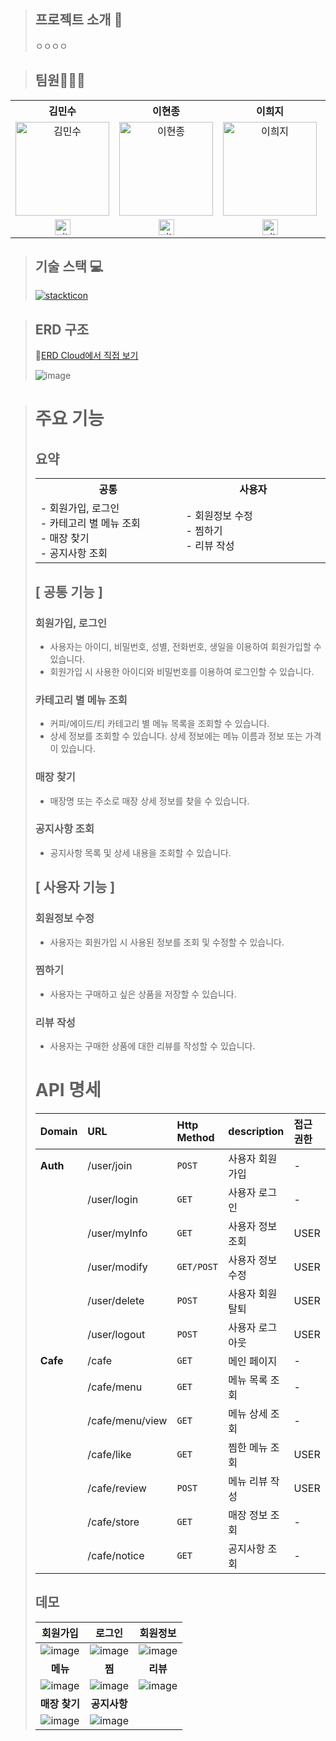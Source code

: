 >## 프로젝트 소개 📝
>ㅇㅇㅇㅇ

>## 팀원👨‍👧‍👦
<table>
  <tr>
   <th>
    김민수
   </th>
    <th>
    이현종
   </th>
    <th>
    이희지
   </th>
    <th>
    강승배
   </th>
  </tr>
  <tr>
    <td align="center">
        <img src="https://avatars.githubusercontent.com/u/164992153?v=4" width=150px alt="김민수"> 
        <br/>
    </td>
    <td align="center">
        <img src="https://avatars.githubusercontent.com/u/164991787?v=4" width=150px alt="이현종"> 
        <br/>
    </td>
    <td align="center">
        <img src="https://avatars.githubusercontent.com/u/73567158?v=4" width=150px alt="이희지"> 
        <br/>
    </td>
    <td align="center">
        <img src="https://avatars.githubusercontent.com/u/164992129?v=4" width=150px alt="강승배"> 
        <br/>
    </td>
  </tr>
  <tr>
    <td align="center" class="민수">
        <a href="https://github.com/KMS9637"><img alt="github-link" height="25" src="https://img.shields.io/badge/GitHub-181717?style=flat-square&logo=GitHub&logoColor=white"/></a>
   </td>
    <td align="center" class="현종">
        <a href="https://github.com/latefor0815"><img alt="github-link" height="25" src="https://img.shields.io/badge/GitHub-181717?style=flat-square&logo=GitHub&logoColor=white"/></a>
   </td>
    <td align="center" class="희지">
        <a href="https://github.com/heeji-lee"><img alt="github-link" height="25" src="https://img.shields.io/badge/GitHub-181717?style=flat-square&logo=GitHub&logoColor=white"/></a>
   </td>
    <td align="center" class="승배">
        <a href="https://github.com/KANGSEUNBAE"><img alt="github-link" height="25" src="https://img.shields.io/badge/GitHub-181717?style=flat-square&logo=GitHub&logoColor=white"/></a>
   </td>
  </tr>
</table>

>## 기술 스택 💻
>[![stackticon](https://firebasestorage.googleapis.com/v0/b/stackticon-81399.appspot.com/o/images%2F1717586944525?alt=media&token=14630c28-7be0-426f-bfcf-75740abf6495)](https://github.com/msdio/stackticon)

>## ERD 구조
>📌[ERD Cloud에서 직접 보기](https://www.erdcloud.com/d/ZXXWMfPSA8GJccibG)
>
>![image](https://github.com/heeji-lee/Cafe/assets/73567158/b9a840b7-3af8-4b0a-bfc1-41bba1ea62e8)</br>

># 주요 기능
>## 요약
><table>
  <tr>
   <th>
    공통
   </th>
   <th>
    사용자
   </th>
   </tr>
  <tr>
   <td align="left" width="300px" class="공통">
    - 회원가입, 로그인</br>
    - 카테고리 별 메뉴 조회</br>
    - 매장 찾기</br>
    - 공지사항 조회
   </td>
   <td align="left" width="300px" class="사용자">
    - 회원정보 수정</br>
    - 찜하기</br>
    - 리뷰 작성
   </td>
  </tr>
</table>

## [ 공통 기능 ]

### 회원가입, 로그인
- 사용자는 아이디, 비밀번호, 성별, 전화번호, 생일을 이용하여 회원가입할 수 있습니다.
- 회원가입 시 사용한 아이디와 비밀번호를 이용하여 로그인할 수 있습니다.
### 카테고리 별 메뉴 조회
- 커피/에이드/티 카테고리 별 메뉴 목록을 조회할 수 있습니다.
- 상세 정보를 조회할 수 있습니다. 상세 정보에는 메뉴 이름과 정보 또는 가격이 있습니다.
### 매장 찾기
- 매장명 또는 주소로 매장 상세 정보를 찾을 수 있습니다.
### 공지사항 조회
- 공지사항 목록 및 상세 내용을 조회할 수 있습니다.

## [ 사용자 기능 ]

### 회원정보 수정
- 사용자는 회원가입 시 사용된 정보를 조회 및 수정할 수 있습니다.
### 찜하기
- 사용자는 구매하고 싶은 상품을 저장할 수 있습니다.
### 리뷰 작성
- 사용자는 구매한 상품에 대한 리뷰를 작성할 수 있습니다.

# API 명세

| Domain      | URL                                                                        | Http Method                 | description       | 접근 권한 |
|:------------|:---------------------------------------------------------------------------|:----------------------------|:------------------|:------|
| **Auth**    | /user/join                                                                 | `POST`                      | 사용자 회원가입    | -     |
|             | /user/login                                                                | `GET`                       | 사용자 로그인      | -     |
|             | /user/myInfo                                                               | `GET`                       | 사용자 정보 조회   | USER  |
|             | /user/modify                                                               | `GET/POST`                  | 사용자 정보 수정   | USER  |
|             | /user/delete                                                               | `POST`                      | 사용자 회원탈퇴    | USER  |
|             | /user/logout                                                               | `POST`                      | 사용자 로그아웃    | USER  |
| **Cafe**    | /cafe                                                                      | `GET`                       | 메인 페이지        | -     |
|             | /cafe/menu                                                                 | `GET`                       | 메뉴 목록 조회     | -     |
|             | /cafe/menu/view                                                            | `GET`                       | 메뉴 상세 조회     | -     |
|             | /cafe/like                                                                 | `GET`                       | 찜한 메뉴 조회     | USER  |
|             | /cafe/review                                                               | `POST`                      | 메뉴 리뷰 작성     | USER  |
|             | /cafe/store                                                                | `GET`                       | 매장 정보 조회     | -     |
|             | /cafe/notice                                                               | `GET`                       | 공지사항  조회     | -     |

## 데모
|회원가입|로그인|회원정보|
|:--------:|:-------:|:-------:|
|![image]()|![image]()|![image]()|
|**메뉴**|**찜**|**리뷰**|
|![image]()|![image]()|![image]()|
|**매장 찾기**|**공지사항**|
|![image]()|![image]()|
